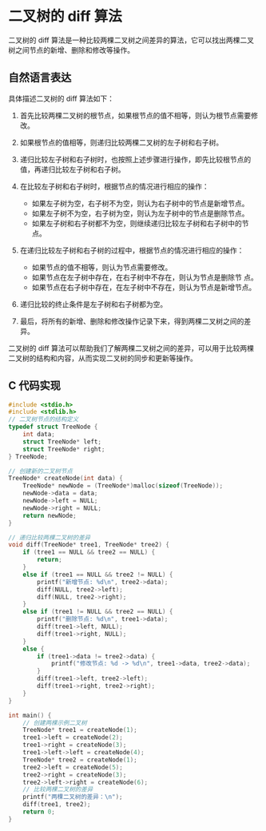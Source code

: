 # 二叉树的 diff 算法

二叉树的 diff 算法是一种比较两棵二叉树之间差异的算法，它可以找出两棵二叉树之间节点的新增、删除和修改等操作。

## 自然语言表达

具体描述二叉树的 diff 算法如下：

1. 首先比较两棵二叉树的根节点，如果根节点的值不相等，则认为根节点需要修改。
2. 如果根节点的值相等，则递归比较两棵二叉树的左子树和右子树。
3. 递归比较左子树和右子树时，也按照上述步骤进行操作，即先比较根节点的值，再递归比较左子树和右子树。
4. 在比较左子树和右子树时，根据节点的情况进行相应的操作：

   - 如果左子树为空，右子树不为空，则认为右子树中的节点是新增节点。
   - 如果左子树不为空，右子树为空，则认为左子树中的节点是删除节点。
   - 如果左子树和右子树都不为空，则继续递归比较左子树和右子树中的节点。

5. 在递归比较左子树和右子树的过程中，根据节点的情况进行相应的操作：

   - 如果节点的值不相等，则认为节点需要修改。
   - 如果节点在左子树中存在，在右子树中不存在，则认为节点是删除节 点。
   - 如果节点在右子树中存在，在左子树中不存在，则认为节点是新增节点。

6. 递归比较的终止条件是左子树和右子树都为空。
7. 最后，将所有的新增、删除和修改操作记录下来，得到两棵二叉树之间的差异。

二叉树的 diff 算法可以帮助我们了解两棵二叉树之间的差异，可以用于比较两棵二叉树的结构和内容，从而实现二叉树的同步和更新等操作。

## C 代码实现

```c
#include <stdio.h>
#include <stdlib.h>
// 二叉树节点的结构定义
typedef struct TreeNode {
    int data;
    struct TreeNode* left;
    struct TreeNode* right;
} TreeNode;

// 创建新的二叉树节点
TreeNode* createNode(int data) {
    TreeNode* newNode = (TreeNode*)malloc(sizeof(TreeNode));
    newNode->data = data;
    newNode->left = NULL;
    newNode->right = NULL;
    return newNode;
}

// 递归比较两棵二叉树的差异
void diff(TreeNode* tree1, TreeNode* tree2) {
    if (tree1 == NULL && tree2 == NULL) {
        return;
    }
    else if (tree1 == NULL && tree2 != NULL) {
        printf("新增节点: %d\n", tree2->data);
        diff(NULL, tree2->left);
        diff(NULL, tree2->right);
    }
    else if (tree1 != NULL && tree2 == NULL) {
        printf("删除节点: %d\n", tree1->data);
        diff(tree1->left, NULL);
        diff(tree1->right, NULL);
    }
    else {
        if (tree1->data != tree2->data) {
            printf("修改节点: %d -> %d\n", tree1->data, tree2->data);
        }
        diff(tree1->left, tree2->left);
        diff(tree1->right, tree2->right);
    }
}

int main() {
    // 创建两棵示例二叉树
    TreeNode* tree1 = createNode(1);
    tree1->left = createNode(2);
    tree1->right = createNode(3);
    tree1->left->left = createNode(4);
    TreeNode* tree2 = createNode(1);
    tree2->left = createNode(5);
    tree2->right = createNode(3);
    tree2->left->right = createNode(6);
    // 比较两棵二叉树的差异
    printf("两棵二叉树的差异：\n");
    diff(tree1, tree2);
    return 0;
}
```
